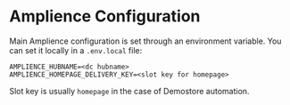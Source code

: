 # Amplience Configuration

Main Amplience configuration is set through an environment variable.
You can set it locally in a `.env.local` file:

```
AMPLIENCE_HUBNAME=<dc hubname>
AMPLIENCE_HOMEPAGE_DELIVERY_KEY=<slot key for homepage>
```

Slot key is usually `homepage` in the case of Demostore automation.

